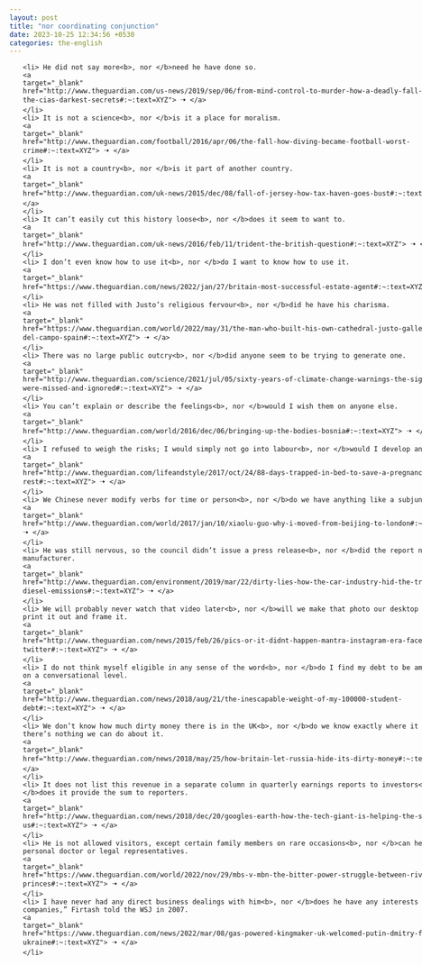 ```yaml
---
layout: post
title: "nor coordinating conjunction"
date: 2023-10-25 12:34:56 +0530
categories: the-english
---
```

<style>
    ol {
        width: 800px;
        margin: 0 auto;
    }
ol li {
    font-size: 18px;
    line-height: 1.5;
    padding-bottom: 8px;
}
</style>
<ol>

    <li> He did not say more<b>, nor </b>need he have done so.
    <a 
    target="_blank" 
    href="http://www.theguardian.com/us-news/2019/sep/06/from-mind-control-to-murder-how-a-deadly-fall-revealed-the-cias-darkest-secrets#:~:text=XYZ"> 🠢 </a>
    </li>
    <li> It is not a science<b>, nor </b>is it a place for moralism.
    <a 
    target="_blank" 
    href="http://www.theguardian.com/football/2016/apr/06/the-fall-how-diving-became-football-worst-crime#:~:text=XYZ"> 🠢 </a>
    </li>
    <li> It is not a country<b>, nor </b>is it part of another country.
    <a 
    target="_blank" 
    href="http://www.theguardian.com/uk-news/2015/dec/08/fall-of-jersey-how-tax-haven-goes-bust#:~:text=XYZ"> 🠢 </a>
    </li>
    <li> It can’t easily cut this history loose<b>, nor </b>does it seem to want to.
    <a 
    target="_blank" 
    href="http://www.theguardian.com/uk-news/2016/feb/11/trident-the-british-question#:~:text=XYZ"> 🠢 </a>
    </li>
    <li> I don’t even know how to use it<b>, nor </b>do I want to know how to use it.
    <a 
    target="_blank" 
    href="https://www.theguardian.com/news/2022/jan/27/britain-most-successful-estate-agent#:~:text=XYZ"> 🠢 </a>
    </li>
    <li> He was not filled with Justo’s religious fervour<b>, nor </b>did he have his charisma.
    <a 
    target="_blank" 
    href="https://www.theguardian.com/world/2022/may/31/the-man-who-built-his-own-cathedral-justo-gallego-mejorada-del-campo-spain#:~:text=XYZ"> 🠢 </a>
    </li>
    <li> There was no large public outcry<b>, nor </b>did anyone seem to be trying to generate one.
    <a 
    target="_blank" 
    href="http://www.theguardian.com/science/2021/jul/05/sixty-years-of-climate-change-warnings-the-signs-that-were-missed-and-ignored#:~:text=XYZ"> 🠢 </a>
    </li>
    <li> You can’t explain or describe the feelings<b>, nor </b>would I wish them on anyone else.
    <a 
    target="_blank" 
    href="http://www.theguardian.com/world/2016/dec/06/bringing-up-the-bodies-bosnia#:~:text=XYZ"> 🠢 </a>
    </li>
    <li> I refused to weigh the risks; I would simply not go into labour<b>, nor </b>would I develop an infection.
    <a 
    target="_blank" 
    href="http://www.theguardian.com/lifeandstyle/2017/oct/24/88-days-trapped-in-bed-to-save-a-pregnancy-bed-rest#:~:text=XYZ"> 🠢 </a>
    </li>
    <li> We Chinese never modify verbs for time or person<b>, nor </b>do we have anything like a subjunctive mood.
    <a 
    target="_blank" 
    href="http://www.theguardian.com/world/2017/jan/10/xiaolu-guo-why-i-moved-from-beijing-to-london#:~:text=XYZ"> 🠢 </a>
    </li>
    <li> He was still nervous, so the council didn’t issue a press release<b>, nor </b>did the report name the manufacturer.
    <a 
    target="_blank" 
    href="http://www.theguardian.com/environment/2019/mar/22/dirty-lies-how-the-car-industry-hid-the-truth-about-diesel-emissions#:~:text=XYZ"> 🠢 </a>
    </li>
    <li> We will probably never watch that video later<b>, nor </b>will we make that photo our desktop wallpaper or print it out and frame it.
    <a 
    target="_blank" 
    href="http://www.theguardian.com/news/2015/feb/26/pics-or-it-didnt-happen-mantra-instagram-era-facebook-twitter#:~:text=XYZ"> 🠢 </a>
    </li>
    <li> I do not think myself eligible in any sense of the word<b>, nor </b>do I find my debt to be amusing merely on a conversational level.
    <a 
    target="_blank" 
    href="http://www.theguardian.com/news/2018/aug/21/the-inescapable-weight-of-my-100000-student-debt#:~:text=XYZ"> 🠢 </a>
    </li>
    <li> We don’t know how much dirty money there is in the UK<b>, nor </b>do we know exactly where it is, and there’s nothing we can do about it.
    <a 
    target="_blank" 
    href="http://www.theguardian.com/news/2018/may/25/how-britain-let-russia-hide-its-dirty-money#:~:text=XYZ"> 🠢 </a>
    </li>
    <li> It does not list this revenue in a separate column in quarterly earnings reports to investors<b>, nor </b>does it provide the sum to reporters.
    <a 
    target="_blank" 
    href="http://www.theguardian.com/news/2018/dec/20/googles-earth-how-the-tech-giant-is-helping-the-state-spy-on-us#:~:text=XYZ"> 🠢 </a>
    </li>
    <li> He is not allowed visitors, except certain family members on rare occasions<b>, nor </b>can he see his personal doctor or legal representatives.
    <a 
    target="_blank" 
    href="https://www.theguardian.com/world/2022/nov/29/mbs-v-mbn-the-bitter-power-struggle-between-rival-saudi-princes#:~:text=XYZ"> 🠢 </a>
    </li>
    <li> I have never had any direct business dealings with him<b>, nor </b>does he have any interests in any of my companies,” Firtash told the WSJ in 2007.
    <a 
    target="_blank" 
    href="https://www.theguardian.com/news/2022/mar/08/gas-powered-kingmaker-uk-welcomed-putin-dmitry-firtash-ukraine#:~:text=XYZ"> 🠢 </a>
    </li>